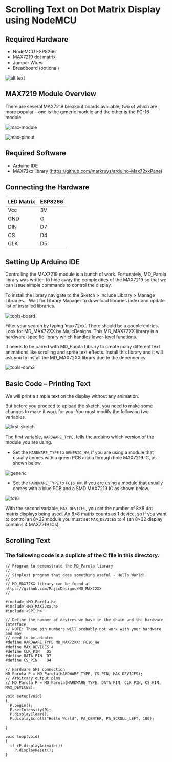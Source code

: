 # Scrolling Text on Dot Matrix Display using NodeMCU 
## Required Hardware

* NodeMCU ESP8266
* MAX7219 dot matrix
* Jumper Wires
* Breadboard (optional)

![alt text](https://maker.pro/storage/gE9cacR/gE9cacRYNOuescYwhyRkVDxiCUtGkm84VbJfOkN7.jpeg)

## MAX7219 Module Overview

There are several MAX7219 breakout boards available, two of which are more popular – one is the generic module and the other is the FC-16 module.

![max-module](https://lastminuteengineers.com/wp-content/uploads/arduino/MAX7219-Module-Variants.jpg)

![max-pinout](https://lastminuteengineers.com/wp-content/uploads/arduino/MAX7219-Dot-Matrix-LED-Display-Module-Pinout.png)

## Required Software

* Arduino IDE
* MAX72xx library (https://github.com/markruys/arduino-Max72xxPane)

## Connecting the Hardware

| LED Matrix  | ESP8266 |
| ----------- | ----|
| Vcc         | 3V  |
| GND         | G   |
| DIN         | D7  |
| CS          | D4  |
| CLK         | D5  |

## Setting Up Arduino IDE

Controlling the MAX7219 module is a bunch of work. Fortunately, MD_Parola library was written to hide away the complexities of the MAX7219 so that we can issue simple commands to control the display.

To install the library navigate to the Sketch > Include Library > Manage Libraries… Wait for Library Manager to download libraries index and update list of installed libraries.

![tools-board](https://lastminuteengineers.com/wp-content/uploads/arduino/Manage-Libraries.png)

Filter your search by typing ‘max72xx‘. There should be a couple entries. Look for MD_MAX72XX by MajicDesigns.
This MD_MAX72XX library is a hardware-specific library which handles lower-level functions. 

It needs to be paired with MD_Parola Library to create many different text animations like scrolling and sprite text effects. Install this library and it will ask you to install the MD_MAX72XX library due to the dependency.

![tools-com3](https://lastminuteengineers.com/wp-content/uploads/arduino/MD_Parola-Library-Installation.png)

## Basic Code – Printing Text

We will print a simple text on the display without any animation.

But before you proceed to upload the sketch, you need to make some changes to make it work for you. You must modify the following two variables.

![first-sketch](https://lastminuteengineers.com/wp-content/uploads/arduino/Changes-to-make.png)

The first variable, `HARDWARE_TYPE`, tells the arduino which version of the module you are using.

* Set the `HARDWARE_TYPE` to `GENERIC_HW`, if you are using a module that usually comes with a green PCB and a through hole MAX7219 IC, as shown below.

![generic](https://lastminuteengineers.com/wp-content/uploads/arduino/MAX7219-Generic-Module.jpg)

* Set the `HARDWARE_TYPE` to `FC16_HW`, if you are using a module that usually comes with a blue PCB and a SMD MAX7219 IC as shown below.

![fc16](https://lastminuteengineers.com/wp-content/uploads/arduino/MAX7219-FC-16-Module.jpg)

With the second variable, `MAX_DEVICES`, you set the number of 8×8 dot matrix displays being used. An 8×8 matrix counts as 1 device, so if you want to control an 8×32 module you must set `MAX_DEVICES` to 4 (an 8×32 display contains 4 MAX7219 ICs).

## Scrolling Text

### The following code is a duplicte of the C file in this directory.

````
// Program to demonstrate the MD_Parola library
//
// Simplest program that does something useful - Hello World!
//
// MD_MAX72XX library can be found at https://github.com/MajicDesigns/MD_MAX72XX
//

#include <MD_Parola.h>
#include <MD_MAX72xx.h>
#include <SPI.h>

// Define the number of devices we have in the chain and the hardware interface
// NOTE: These pin numbers will probably not work with your hardware and may
// need to be adapted
#define HARDWARE_TYPE MD_MAX72XX::FC16_HW
#define MAX_DEVICES 4
#define CLK_PIN   D5
#define DATA_PIN  D7
#define CS_PIN    D4

// Hardware SPI connection
MD_Parola P = MD_Parola(HARDWARE_TYPE, CS_PIN, MAX_DEVICES);
// Arbitrary output pins
// MD_Parola P = MD_Parola(HARDWARE_TYPE, DATA_PIN, CLK_PIN, CS_PIN, MAX_DEVICES);

void setup(void)
{
  P.begin();
  P.setIntensity(0);
  P.displayClear();
  P.displayScroll("Hello World", PA_CENTER, PA_SCROLL_LEFT, 100);

}

void loop(void)
{
  if (P.displayAnimate())
    P.displayReset();
}
````




